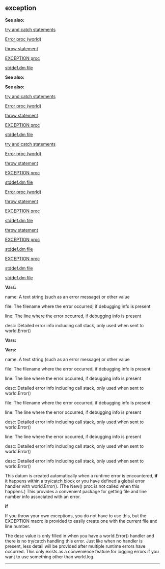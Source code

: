 

 exception
-----------




**See also:** 


[try and catch statements](#/proc/try) 

[Error proc (world)](#/world/proc/Error) 

[throw statement](#/proc/throw) 

[EXCEPTION proc](#/proc/EXCEPTION) 

[stddef.dm file](#/{{appendix}}/stddef%2edm) 







**See also:** 

**See also:**

[try and catch statements](#/proc/try) 

[Error proc (world)](#/world/proc/Error) 

[throw statement](#/proc/throw) 

[EXCEPTION proc](#/proc/EXCEPTION) 

[stddef.dm file](#/{{appendix}}/stddef%2edm) 





[try and catch statements](#/proc/try)

[Error proc (world)](#/world/proc/Error) 

[throw statement](#/proc/throw) 

[EXCEPTION proc](#/proc/EXCEPTION) 

[stddef.dm file](#/{{appendix}}/stddef%2edm) 




[Error proc (world)](#/world/proc/Error)

[throw statement](#/proc/throw) 

[EXCEPTION proc](#/proc/EXCEPTION) 

[stddef.dm file](#/{{appendix}}/stddef%2edm) 



[throw statement](#/proc/throw)

[EXCEPTION proc](#/proc/EXCEPTION) 

[stddef.dm file](#/{{appendix}}/stddef%2edm) 


[EXCEPTION proc](#/proc/EXCEPTION)

[stddef.dm file](#/{{appendix}}/stddef%2edm) 

[stddef.dm file](#/{{appendix}}/stddef%2edm)


**Vars:** 


 name: A text string (such as an error message) or other value
 
 file: The filename where the error occurred, if debugging info is present
 
 line: The line where the error occurred, if debugging info is present
 
 desc: Detailed error info including call stack, only used when sent to world.Error()
 





**Vars:** 

**Vars:**

 name: A text string (such as an error message) or other value
 
 file: The filename where the error occurred, if debugging info is present
 
 line: The line where the error occurred, if debugging info is present
 
 desc: Detailed error info including call stack, only used when sent to world.Error()
 




 file: The filename where the error occurred, if debugging info is present
 
 line: The line where the error occurred, if debugging info is present
 
 desc: Detailed error info including call stack, only used when sent to world.Error()
 



 line: The line where the error occurred, if debugging info is present
 
 desc: Detailed error info including call stack, only used when sent to world.Error()
 


 desc: Detailed error info including call stack, only used when sent to world.Error()


 This datum is created automatically when a runtime error is encountered,
 **if** 
 it happens within a try/catch block or you have defined a global
error handler with world.Error(). (The New() proc is not called when this
happens.) This provides a convenient package for getting file and line number
info associated with an error.



**if**

 If you throw your own exceptions, you do not have to use this, but the
EXCEPTION macro is provided to easily create one with the current file and
line number.




 The desc value is only filled in when you have a world.Error() handler and
there is no try/catch handling this error. Just like when no handler is
present, less detail will be provided after multiple runtime errors have
occurred. This only exists as a convenience feature for logging errors if you
want to use something other than world.log.





---


